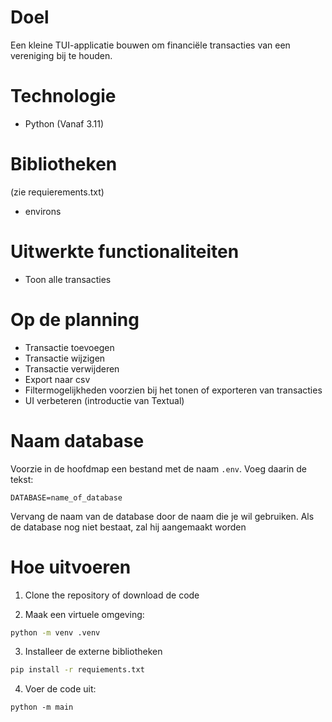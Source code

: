 # Doel

Een kleine TUI-applicatie bouwen om financiële transacties van een vereniging bij te houden.

# Technologie

- Python (Vanaf 3.11)

# Bibliotheken
(zie requierements.txt)

- environs

# Uitwerkte functionaliteiten

- Toon alle transacties

# Op de planning

- Transactie toevoegen
- Transactie wijzigen
- Transactie verwijderen
- Export naar csv
- Filtermogelijkheden voorzien bij het tonen of exporteren van transacties
- UI verbeteren (introductie van Textual)

# Naam database

Voorzie in de hoofdmap een bestand met de naam `.env`. Voeg daarin de tekst:

```text
DATABASE=name_of_database
````
Vervang de naam van de database door de naam die je wil gebruiken.
Als de database nog niet bestaat, zal hij aangemaakt worden

# Hoe uitvoeren

1. Clone the repository of download de code

2. Maak een virtuele omgeving:

```bash
python -m venv .venv
```

3. Installeer de externe bibliotheken

```bash
pip install -r requiements.txt
```

4. Voer de code uit:

```
python -m main
```


